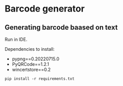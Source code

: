 # Barcode generator

## Generating barcode baased on text 
Run in IDE.

Dependencies to install:

- pypng==0.20220715.0
- PyQRCode==1.2.1
- wincertstore==0.2

```pip install -r requirements.txt``` 


